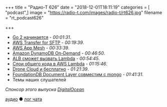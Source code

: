 +++
title = "Радио-Т 626"
date = "2018-12-01T18:11:19"
categories = [ "podcast",]
image = "https://radio-t.com/images/radio-t/rt626.jpg"
filename = "rt_podcast626"

+++

- [Go 2 начинается](https://blog.golang.org/go2-here-we-come) - *00:01:31*.
- [AWS Transfer for SFTP](https://aws.amazon.com/blogs/aws/new-aws-transfer-for-sftp-fully-managed-sftp-service-for-amazon-s3/) - *00:19:39*.
- [AWS App Mesh](https://aws.amazon.com/blogs/compute/introducing-aws-app-mesh-service-mesh-for-microservices-on-aws/) - *00:33:39*.
- [Amazon DynamoDB On-Demand](https://aws.amazon.com/blogs/aws/amazon-dynamodb-on-demand-no-capacity-planning-and-pay-per-request-pricing/) - *00:46:50*.
- [ALB сможет вызвать Lambda](https://aws.amazon.com/about-aws/whats-new/2018/11/alb-can-now-invoke-lambda-functions-to-serve-https-requests/) - *00:54:45*.
- [Слои общего кода в AWS Lambda](https://aws.amazon.com/blogs/aws/new-for-aws-lambda-use-any-programming-language-and-share-common-components/) - *01:15:46*.
- [Drone Cloud и бесплатно](https://blog.drone.io/drone-cloud/) - *01:21:39*.
- [FoundationDB Document Layer совместим с mongo](https://www.foundationdb.org/blog/announcing-document-layer/) - *01:41:31*.
- Темы наших слушателей

*Спонсор этого выпуска [DigitalOcean](https://www.digitalocean.com)*


[аудио](http://cdn.radio-t.com/rt_podcast626.mp3) ● [лог чата](http://chat.radio-t.com/logs/radio-t-626.html)
<audio src="http://cdn.radio-t.com/rt_podcast626.mp3" preload="none"></audio>